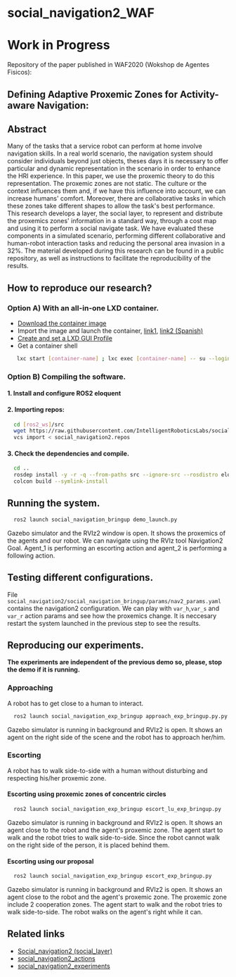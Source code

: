 # social_navigation2_WAF
# Work in Progress
Repository of the paper published in WAF2020 (Wokshop de Agentes Fisicos):
## Defining Adaptive Proxemic Zones for Activity-aware Navigation:
## Abstract
 Many of the tasks that a service robot can perform at home involve navigation skills. In a real world scenario, the navigation system should consider individuals beyond just objects, theses days it is necessary to offer particular and dynamic representation in the scenario in order to enhance the HRI experience. In this paper, we use the proxemic theory to do this representation. The proxemic zones are not static. The culture or the context influences them and, if we have this influence into account, we can increase humans' comfort. Moreover, there are collaborative tasks in which these zones take different shapes to allow the task's best performance. This research develops a layer, the social layer, to represent and distribute the proxemics zones' information in a standard way, through a cost map and using it to perform a social navigate task. We have evaluated these components in a simulated scenario, performing different collaborative and human-robot interaction tasks and reducing the personal area invasion in a 32%. The material developed during this research can be found in a public repository, as well as instructions to facilitate the reproducibility of the results. 

## How to reproduce our research? 
### Option A) With an all-in-one LXD container.
- [Download the container image](https://urjc-my.sharepoint.com/:u:/g/personal/jonatan_gines_urjc_es/EbC5H1MRlLRHp0eV8n5wFdsBhNAkfsAhqvppP4dUdMe5ew?e=QBUvin)
- Import the image and launch the container, [link1](https://serverfault.com/a/796586), [link2 (Spanish)](https://superadmin.es/blog/devops/backup-contenedores-lxd/)
- [Create and set a LXD GUI Profile](https://blog.simos.info/how-to-easily-run-graphics-accelerated-gui-apps-in-lxd-containers-on-your-ubuntu-desktop/)
- Get a container shell
```bash
   lxc start [container-name] ; lxc exec [container-name] -- su --login ubuntu
```
### Option B) Compiling the software.
#### 1. Install and configure ROS2 eloquent 
#### 2. Importing repos:
  ```bash
    cd [ros2_ws]/src
    wget https://raw.githubusercontent.com/IntelligentRoboticsLabs/social_navigation2_WAF/master/social_navigation2.repos
    vcs import < social_navigation2.repos
  ```
#### 3. Check the dependencies and compile.
  ```bash
    cd ..
    rosdep install -y -r -q --from-paths src --ignore-src --rosdistro eloquent
    colcon build --symlink-install
  ```
## Running the system.
```bash
  ros2 launch social_navigation_bringup demo_launch.py
```
Gazebo simulator and the RVIz2 window is open. It shows the proxemics of the agents and our robot. We can navigate using the RVIz tool Navigation2 Goal. Agent_1 is performing an escorting action and agent_2 is performing a following action.

## Testing different configurations.
File `social_navigation2/social_navigation_bringup/params/nav2_params.yaml` contains the navigation2 configuration. We can play with `var_h`,`var_s` and `var_r` action params and see how the proxemics change. It is neccesary restart the system launched in the previous step to see the results.

## Reproducing our experiments.
**The experiments are independent of the previous demo so, please, stop the demo if it is running.**
### Approaching
A robot has to get close to a human to interact.
```bash
  ros2 launch social_navigation_exp_bringup approach_exp_bringup.py.py
```
Gazebo simulator is running in background and RVIz2 is open. It shows an agent on the right side of the scene and the robot has to approach her/him.

### Escorting
A robot has to walk side-to-side with a human without disturbing and respecting his/her proxemic zone.
#### Escorting using proxemic zones of concentric circles
```bash
  ros2 launch social_navigation_exp_bringup escort_lu_exp_bringup.py
```
Gazebo simulator is running in background and RVIz2 is open. It shows an agent close to the robot and the agent's proxemic zone. The agent start to walk and the robot tries to walk side-to-side. Since the robot cannot walk on the right side of the person, it is placed behind them.
#### Escorting using our proposal
```bash
  ros2 launch social_navigation_exp_bringup escort_exp_bringup.py
```
Gazebo simulator is running in background and RVIz2 is open. It shows an agent close to the robot and the agent's proxemic zone. The proxemic zone include 2 cooperation zones. The agent start to walk and the robot tries to walk side-to-side. The robot walks on the agent's right while it can.

## Related links
- [Social_navigation2 (social_layer)](https://github.com/jginesclavero/social_navigation2)
- [social_navigation2_actions](https://github.com/jginesclavero/social_navigation2_actions)
- [social_navigation2_experiments](https://github.com/jginesclavero/social_navigation2_experiments)
